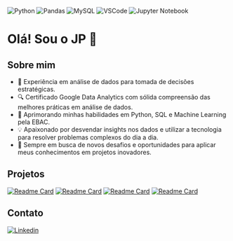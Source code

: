 ![Python](https://img.shields.io/badge/Python-FFD43B?style=for-the-badge&logo=python&logoColor=blu)
![Pandas](https://img.shields.io/badge/Pandas-2C2D72?style=for-the-badge&logo=pandas&logoColor=white)
![MySQL](https://img.shields.io/badge/MySQL-005C84?style=for-the-badge&logo=mysql&logoColor=white)
![VSCode](https://img.shields.io/badge/VSCode-0078D4?style=for-the-badge&logo=visual%20studio%20code&logoColor=white)
![Jupyter Notebook](https://img.shields.io/badge/Jupyter-F37626.svg?&style=for-the-badge&logo=Jupyter&logoColor=white)
# Olá! Sou o JP 👋

## Sobre mim
- 💼 Experiência em análise de dados para tomada de decisões estratégicas.
- 🔍 Certificado Google Data Analytics com sólida compreensão das melhores práticas em análise de dados.
- 🌱 Aprimorando minhas habilidades em Python, SQL e Machine Learning pela EBAC.
- 💡 Apaixonado por desvendar insights nos dados e utilizar a tecnologia para resolver problemas complexos do dia a dia.
- 🚀 Sempre em busca de novos desafios e oportunidades para aplicar meus conhecimentos em projetos inovadores.
  
## Projetos
[![Readme Card](https://github-readme-stats.vercel.app/api/pin/?username=jpfreire0&repo=dados-logistica)](https://github.com/jpfreire0/dados-logistica)
[![Readme Card](https://github-readme-stats.vercel.app/api/pin/?username=jpfreire0&repo=mercado-jogos)](https://github.com/jpfreire0/mercado-jogos)
[![Readme Card](https://github-readme-stats.vercel.app/api/pin/?username=jpfreire0&repo=salary-data)](https://github.com/jpfreire0/salary-data)
[![Readme Card](https://github-readme-stats.vercel.app/api/pin/?username=jpfreire0&repo=pipeline-dados-telegram)](https://github.com/jpfreire0/pipeline-dados-telegram)


## Contato
[![Linkedin](https://img.shields.io/badge/LinkedIn-0077B5?style=for-the-badge&logo=linkedin&logoColor=white)](https://www.linkedin.com/in/jpfreire/)

<!--
**jpfreire0/jpfreire0** is a ✨ _special_ ✨ repository because its `README.md` (this file) appears on your GitHub profile.

Here are some ideas to get you started:

- 🔭 I’m currently working on ...
- 🌱 I’m currently learning ...
- 👯 I’m looking to collaborate on ...
- 🤔 I’m looking for help with ...
- 💬 Ask me about ...
- 📫 How to reach me: ...
- 😄 Pronouns: ...
- ⚡ Fun fact: ...
-->
